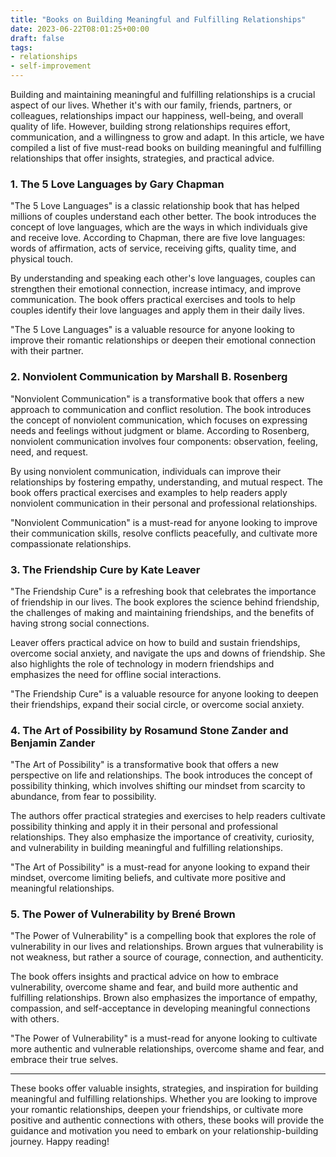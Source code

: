 ```yaml
---
title: "Books on Building Meaningful and Fulfilling Relationships"
date: 2023-06-22T08:01:25+00:00
draft: false
tags: 
- relationships
- self-improvement
---
```


Building and maintaining meaningful and fulfilling relationships is a crucial aspect of our lives. Whether it's with our family, friends, partners, or colleagues, relationships impact our happiness, well-being, and overall quality of life. However, building strong relationships requires effort, communication, and a willingness to grow and adapt. In this article, we have compiled a list of five must-read books on building meaningful and fulfilling relationships that offer insights, strategies, and practical advice.

### 1. The 5 Love Languages by Gary Chapman

"The 5 Love Languages" is a classic relationship book that has helped millions of couples understand each other better. The book introduces the concept of love languages, which are the ways in which individuals give and receive love. According to Chapman, there are five love languages: words of affirmation, acts of service, receiving gifts, quality time, and physical touch.

By understanding and speaking each other's love languages, couples can strengthen their emotional connection, increase intimacy, and improve communication. The book offers practical exercises and tools to help couples identify their love languages and apply them in their daily lives.

"The 5 Love Languages" is a valuable resource for anyone looking to improve their romantic relationships or deepen their emotional connection with their partner.

### 2. Nonviolent Communication by Marshall B. Rosenberg

"Nonviolent Communication" is a transformative book that offers a new approach to communication and conflict resolution. The book introduces the concept of nonviolent communication, which focuses on expressing needs and feelings without judgment or blame. According to Rosenberg, nonviolent communication involves four components: observation, feeling, need, and request.

By using nonviolent communication, individuals can improve their relationships by fostering empathy, understanding, and mutual respect. The book offers practical exercises and examples to help readers apply nonviolent communication in their personal and professional relationships.

"Nonviolent Communication" is a must-read for anyone looking to improve their communication skills, resolve conflicts peacefully, and cultivate more compassionate relationships.

### 3. The Friendship Cure by Kate Leaver

"The Friendship Cure" is a refreshing book that celebrates the importance of friendship in our lives. The book explores the science behind friendship, the challenges of making and maintaining friendships, and the benefits of having strong social connections.

Leaver offers practical advice on how to build and sustain friendships, overcome social anxiety, and navigate the ups and downs of friendship. She also highlights the role of technology in modern friendships and emphasizes the need for offline social interactions.

"The Friendship Cure" is a valuable resource for anyone looking to deepen their friendships, expand their social circle, or overcome social anxiety.

### 4. The Art of Possibility by Rosamund Stone Zander and Benjamin Zander

"The Art of Possibility" is a transformative book that offers a new perspective on life and relationships. The book introduces the concept of possibility thinking, which involves shifting our mindset from scarcity to abundance, from fear to possibility.

The authors offer practical strategies and exercises to help readers cultivate possibility thinking and apply it in their personal and professional relationships. They also emphasize the importance of creativity, curiosity, and vulnerability in building meaningful and fulfilling relationships.

"The Art of Possibility" is a must-read for anyone looking to expand their mindset, overcome limiting beliefs, and cultivate more positive and meaningful relationships.

### 5. The Power of Vulnerability by Brené Brown

"The Power of Vulnerability" is a compelling book that explores the role of vulnerability in our lives and relationships. Brown argues that vulnerability is not weakness, but rather a source of courage, connection, and authenticity.

The book offers insights and practical advice on how to embrace vulnerability, overcome shame and fear, and build more authentic and fulfilling relationships. Brown also emphasizes the importance of empathy, compassion, and self-acceptance in developing meaningful connections with others.

"The Power of Vulnerability" is a must-read for anyone looking to cultivate more authentic and vulnerable relationships, overcome shame and fear, and embrace their true selves.

---

These books offer valuable insights, strategies, and inspiration for building meaningful and fulfilling relationships. Whether you are looking to improve your romantic relationships, deepen your friendships, or cultivate more positive and authentic connections with others, these books will provide the guidance and motivation you need to embark on your relationship-building journey. Happy reading!